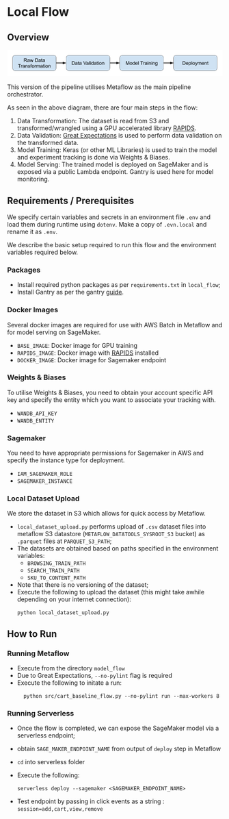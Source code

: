 # Local Flow


## Overview


![local_flow_diagram](imgs/local_flow.png)

This version of the pipeline utilises Metaflow as the main pipeline orchestrator.

As seen in the above diagram, there are four main steps in the flow:

1. Data Transformation: The dataset is read from S3 and transformed/wrangled using a GPU accelerated library [RAPIDS](https://rapids.ai/).
2. Data Validation: [Great Expectations](https://greatexpectations.io/) is used to perform data validation on the transformed data.
3. Model Training: Keras (or other ML Libraries) is used to train the model and experiment tracking is done via Weights & Biases.
4. Model Serving: The trained model is deployed on SageMaker and is exposed via a public Lambda endpoint.
   Gantry is used here for model monitoring.


## Requirements / Prerequisites

We specify certain variables and secrets in an environment file `.env` and load them
during runtime using `dotenv`. Make a copy of `.evn.local` and rename it as `.env`.

We describe the basic setup required to run this flow and the environment variables required below.

### Packages

- Install required python packages as per `requirements.txt` in `local_flow`;
- Install Gantry as per the gantry [guide](https://docs.gantry.io/en/latest/how-to/installation.html).

### Docker Images

Several docker images are required for use with AWS Batch in Metaflow and
for model serving on SageMaker.

- `BASE_IMAGE`: Docker image for GPU training
- `RAPIDS_IMAGE`: Docker image with [RAPIDS](https://rapids.ai/) installed
- `DOCKER_IMAGE`: Docker image for Sagemaker endpoint

### Weights & Biases
To utilise Weights & Biases, you need to obtain your account specific API key and specify the entity which you
want to associate your tracking with.

- `WANDB_API_KEY`
- `WANDB_ENTITY`

### Sagemaker
You need to have appropriate permissions for Sagemaker in AWS and specify the instance type for deployment.
- `IAM_SAGEMAKER_ROLE`
- `SAGEMAKER_INSTANCE`

### Local Dataset Upload

We store the dataset in S3 which allows for quick access by Metaflow.

- `local_dataset_upload.py` performs upload of `.csv` dataset files into metaflow S3
  datastore (`METAFLOW_DATATOOLS_SYSROOT_S3` bucket) as `.parquet` files at `PARQUET_S3_PATH`;
- The datasets are obtained based on paths specified in the environment variables:
    - `BROWSING_TRAIN_PATH`
    - `SEARCH_TRAIN_PATH`
    - `SKU_TO_CONTENT_PATH`
- Note that there is no versioning of the dataset;
- Execute the following to upload the dataset (this might take awhile depending
  on your internet connection):
  ```
  python local_dataset_upload.py
  ```


## How to Run

### Running Metaflow

- Execute from the directory `model_flow`
- Due to Great Expectations, `--no-pylint` flag is required
- Execute the following to initate a run:
  ```
    python src/cart_baseline_flow.py --no-pylint run --max-workers 8
  ```

### Running Serverless
-  Once the flow is completed, we can expose the SageMaker model via a serverless endpoint;
-  obtain `SAGE_MAKER_ENDPOINT_NAME` from output of `deploy` step in Metaflow
- `cd` into serverless folder
-  Execute the following:
   ```
   serverless deploy --sagemaker <SAGEMAKER_ENDPOINT_NAME>
   ```

- Test endpoint by passing in click events as a string : `session=add,cart,view,remove`
